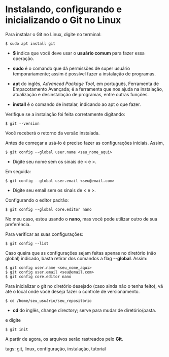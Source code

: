 # Instalando, configurando e inicializando o Git no Linux


Para instalar o Git no Linux, digite no terminal:

```
$ sudo apt install git
```

- **$** indica que você deve usar o **usuário comum** para fazer essa operação.

- **sudo** é o comando que dá permissões de super usuário temporariamente; assim é possível fazer a instalação de programas.

- **apt** do inglês, *Advanced Package Tool*, em português, Ferramenta de Empacotamento Avançada; é a ferramenta que nos ajuda na instalação, atualização e desinstalação de programas, entre outras funções.

- **install** é o comando de instalar, indicando ao apt o que fazer.

Verifique se a instalação foi feita corretamente digitando:

```
$ git --version
```

Você receberá o retorno da versão instalada.

Antes de começar a usá-lo é preciso fazer as configurações iniciais. Assim,

```
$ git config --global user.name <seu_nome_aqui>
```

- Digite seu nome sem os sinais de < e >.

Em seguida:

```
$ git config --global user.email <seu@email.com>
```

- Digite seu email sem os sinais de < e >.

Configurando o editor padrão:

```
$ git config --global core.editor nano
```

No meu caso, estou usando o **nano**, mas você pode utilizar outro de sua preferência.

Para verificar as suas configurações:

```
$ git config --list
```

Caso queira que as configurações sejam feitas apenas no diretório (não global) indicado, basta retirar dos comandos a flag **--global**. Assim:

```
$ git config user.name <seu_nome_aqui>
$ git config user.email <seu@email.com>
$ git config core.editor nano
```

Para inicializar o git no diretório desejado (caso ainda não o tenha feito), vá até o local onde você deseja fazer o controle de versionamento.

```
$ cd /home/seu_usuário/seu_repositório
```

- **cd** do inglês, change directory; serve para mudar de diretório/pasta.

e digite

```
$ git init
```

A partir de agora, os arquivos serão rastreados pelo **Git**.

tags: git, linux, configuração, instalação, tutorial
